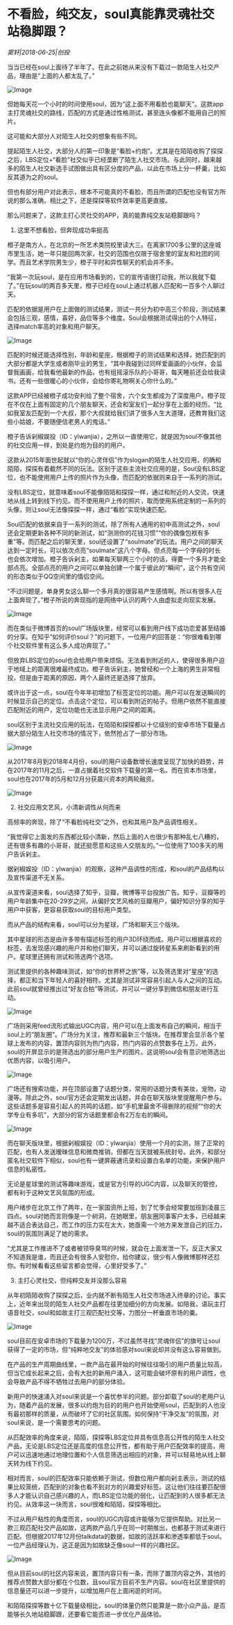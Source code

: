 # 不看脸，纯交友，soul真能靠灵魂社交站稳脚跟？

*窦轩|2018-06-25|创投*

当当已经在soul上面待了半年了。在此之前她从来没有下载过一款陌生人社交产品，理由是“上面的人都太乱了。”

![Image](http://p3.pstatp.com/large/pgc-image/1529972120716e6b81a4277)

但她每天花一个小时的时间使用soul，因为“这上面不用看脸也能聊天”。这款app主打灵魂社交的路线，匹配的方式是通过性格测试，甚至连头像都不能用自己的照片。

这可能和大部分人对陌生人社交的想象有些不同。

提起陌生人社交，大部分人的第一印象是“看脸+约炮”。尤其是在陌陌收购了探探之后，LBS定位+“看脸”社交似乎已经垄断了陌生人社交市场。与此同时，越来越多的陌生人社交新选手试图做出具有区分度的产品，以此在市场上分一杯羹，比如反其道为之的soul。

但也有部分用户对此表示，根本不可能真的不看脸，而且所谓的匹配也没有官方所说的那么准确，相比之下，还是探探等软件效率更高更直接。

那么问题来了，这款主打心灵社交的APP，真的能靠纯交友站稳脚跟吗？

1. 这里不想看脸，但奔现成功率挺高

橙子是南方人，在北京的一所艺术类院校里读大三。在离家1700多公里的这座城市里生活，她一年只能回两次家，社交的范围也仅限于宿舍里的室友和社团的同学。而且艺术学院男生少，橙子平时和异性聊天的机会并不多。

“我第一次玩soul，是在应用市场看到的，它的宣传语很打动我，所以我就下载了。”在玩soul的两百多天里，橙子已经在soul上通过机器人匹配和一百多个人聊过天。

匹配的依据是用户在上面做的测试结果，测试一共分为初中高三个阶段，测试结果会包括三观，感情，喜好，品位等多个维度。Soul会根据测试得出的个人特征，选择match率高的对象和用户聊天。

![Image](http://p9.pstatp.com/large/pgc-image/1529972120890d776d3be07)

匹配的时候还能选择性别，年龄和星座，根据橙子的测试结果和选择，她匹配到的大部分都是大学生或者刚毕业的男生，“其中我碰到过同样爱画画的小伙伴，会监督我画画，给我看他最新的作品，也有组摇滚乐队的小哥哥，每天睡前还会给我读书。还有一些很暖心的小伙伴，会给你寄礼物啊关心你什么的。”

这款APP已经被橙子成功安利给了整个宿舍，六个女生都成为了深度用户。橙子现在不仅在上面有固定的几个朋友聊天，还会和室友们一起分享在上面的经历。“比如我室友匹配到一个大叔，那个大叔就给我们讲了很多人生大道理，还教育我们这些小姑娘，不要随便信老男人的鬼话。”

橙子告诉剁椒娱投（ID：ylwanjia），之所以一直使用它，就是因为soul不像其他的社交应用一样，到处是约炮为目的的用户。

这款从2015年面世起就以“你的心灵伴侣”作为slogan的陌生人社交应用，的确和陌陌，探探有着截然不同的玩法。区别于这些主流社交应用的是，Soul没有LBS定位，也不能使用用户上传的照片作为头像，而匹配的依据则来自于一系列的测试。

没有LBS定位，就意味着soul不能像陌陌和探探一样，通过和附近的人交流，快速地从线上转到线下约见。而不使用用户上传的照片，取而使用系统定制的一系列的头像，则让soul无法像探探一样，通过“看脸”实现快速匹配。

Soul匹配的依据来自于一系列的测试，除了所有人通用的初中高测试之外，soul还会定期更新各种不同的新测试，如“测测你的花钱习惯”“你的偶像包袱有多重”等。而匹配之后的聊天里，soul还设置了“soulmate”的玩法。用户之间的聊天达到一定时长，可以依次点亮“soulmate”这八个字母。但点亮每一个字母的时长也会依次增加。橙子告诉剁主，如果每天聊两三个小时的话，得要一个多月才能全部点亮。全部点亮的用户之间可以单独创建一个属于彼此的“瞬间”，这个共有空间的形态类似于QQ空间里的情侣空间。

“不过问题是，单身男女这么聊一个多月真的很容易产生感情啊。所以有很多人在上面奔现了。”橙子所说的奔现指的是网络中认识的两个人由虚拟走向现实发展。

![Image](http://p9.pstatp.com/large/pgc-image/15299721209555183fb80ba)

而在类似于微博首页的soul广场版块里，经常可以看到用户线下成功恋爱甚至结婚的分享。在知乎“如何评价soul？”的问题下，一位用户的回答是：“你很难看到哪个社交软件里有这么多人成功奔现了。”

但放弃LBS定位的soul也会给用户带来烦恼。无法看到附近的人，使得很多用户迫于地域上的距离很难最终成功。橙子告诉剁主，她曾经和一个上海的男生非常相投，但是由于距离的原因，两个人最终还是选择了放弃。

或许出于这一点，soul在今年年初增加了标签定位的功能。用户可以在发送瞬间的时候显示自己的定位。点击这个定位，可以看到附近的帖子。但用户依然不能直接匹配附近的用户，定位功能也无法显示用户之间的距离。

soul区别于主流社交应用的玩法，在陌陌和探探都以十亿级别的安卓市场下载量占据大部分陌生人社交市场的情况下，依然抢占了一部分市场。

![Image](http://p3.pstatp.com/large/pgc-image/152997212081110fa387bf3)

从2017年8月到2018年4月份，soul的用户设备数增长速度呈现了加快的趋势，并在2017年的11月之后，一直占据着社交软件下载量的第一名。而在资本市场里，soul也在2017年的5月和12月分获晨兴资本的两轮融资。

![Image](http://p9.pstatp.com/large/pgc-image/1529972120759fcae20beec)

2. 社交应用文艺风，小清新调性从何而来

高频率的奔现，除了“不看脸纯社交”之外，也和其用户及产品调性相关。

“我觉得它上面发的东西都比较小清新，然后上面的人也很少有那种乱七八糟的，还有很多有趣的小哥哥，就还挺愿意和这些人交朋友的。”一位使用了100多天的用户告诉剁主。

据剁椒娱投（ID：ylwanjia）的观察，这种产品调性的形成，和soul的产品结构以及宣传渠道不无关系。

从宣传渠道来看，soul选择了知乎，豆瓣，微博等平台投放广告。知乎，豆瓣等的用户年龄集中在20-29岁之间，从偏好文艺风格的豆瓣用户，偏好知识分享的知乎用户中获客，更容易获取soul的目标用户类型。

而从产品的结构来看，soul可以分为星球，广场和聊天三个版块。

其中星球的形态是由许多带有描述标签的用户3D环绕而成。用户可以根据喜欢的标签，去发现感兴趣的用户并和他们聊天，并可以通过旋转星系来刷新看到的用户。星球里还拥有测试和筛选两个选项。

测试里提供的各种趣味测试，如“你的世界杯之旅”等，以及筛选里对“星座”的选择，都正和当下年轻人的喜好相符。尤其是测试非常容易引起人与人之间的互动。此前soul就曾经推出过“好友合拍”等测试，并可以一键分享到微信和朋友进行互动。

![Image](http://p3.pstatp.com/large/pgc-image/152997212079914138ef00a)

广场则采用feed流形式输出UGC内容，用户可以在上面发布自己的瞬间，相当于soul上的“朋友圈”。广场分为关注，推荐和最新三个版块。在推荐里会显示各个星球上发布的内容，置顶内容则为热门内容，热门内容的点赞数多在上万。此外，soul的开屏显示的是筛选出的部分用户生产的图片。这说明soul会有意识地筛选出优质内容，以吸引用户。

![Image](http://p3.pstatp.com/large/pgc-image/152997212080097b71fd7dd)

广场还有搜索功能，并在顶部设置了话题分类，常用的话题分类有美妆，宠物，动漫等。除此之外，soul官方还会定期发出话题，并会在聊天版块里提醒用户参与。这些话题多是容易引起人的共鸣的话题，如“手机里最舍不得删除的视频”“你的大学专业有多坑”，大部分的官方话题里都会有2万左右的瞬间。

![Image](http://p3.pstatp.com/large/pgc-image/15299721208355a17658c91)

而在聊天版块里，根据剁椒娱投（ID：ylwanjia）使用一个月的实测，除了正常的匹配，也有人发送暧昧信息和微商推销，但都在当天就被系统封号。此外，和部分匿名社交软件下相似，soul也有一键屏蔽通讯录和设置白名单的功能，来保护用户信息的私密性。

无论是星球里的测试等趣味游戏，或是官方引导的UGC内容，以及聊天的管控，都有利于这种文艺风氛围的形成。

用户绪步在北京工作了两年，在一家国资所上班，到了忙季会经常要加班到凌晨三四点。soul对她而言则像是一个树洞，在她眼里，朋友圈同事客户太多，已经越来越不适合表达自己，而工作的压力实在太大，她亟需一个地方来发泄自己的压力，soul的氛围则满足了她的需求。

“尤其是工作推进不了或者被领导臭骂的时候，就会在上面发泄一下。反正大家又不知道我是谁，而且还会有很多人安慰你，给你建议，很少有人像微博那样还怼你。有时候看看这些留言都会觉得，心里好受多了。”

3. 主打心灵社交，但纯粹交友并没那么容易

从年初陌陌收购了探探之后，业内就不断有陌生人社交市场进入终章的讨论。事实上，近年来出现的陌生人社交产品都在往更加细分的方向发展。如陪我，语玩主打语音社交，soul和如故主打三观匹配社交等，力图分一杯垂直市场的羹。

![Image](http://p3.pstatp.com/large/pgc-image/15299721207885214088c9b)

soul目前在安卓市场的下载量为1200万，不过虽然寻找“灵魂伴侣”的旗号让soul获得了一定的市场，但“纯粹地交友”的体验感对soul来说却并没有这么容易做到。

在产品的生产周期曲线里，一款产品在最开始的时候往往吸引的用户质量比较高，但当它成长起来之后，会有大批的新用户涌入，这可能会破坏原有的用户调性，也会导致产品不得不牺牲过去用户的部分体验。

新用户的快速涌入对soul来说是一个喜忧参半的问题。部分卸载了soul的老用户认为，随着产品的发展，很多以约炮为目的的用户也开始使用soul，匹配到的人也没有最初那样的质量，从而破坏了它的社区氛围。如何保持“干净交友”的氛围，对soul来说，是一个需要思考的问题。

从匹配效率的角度来说，陌陌，探探等LBS定位并具有信息高公开性的陌生人社交产品，无论是LBS定位还是高度的信息公开性，都有助于用户匹配效率的提高，用户可以迅速地通过地理位置和个人信息筛选出相应的对象，并可以轻易地从线上聊天转为线下约见。

相对而言，soul的匹配效率只能依赖于测试，但数位用户都向剁主表示，测试的结果比较笼统，匹配到的对象也看不到对方的兴趣爱好标签。这让他们往往要匹配很多人才能认识自己感兴趣的人，而LBS定位功能的弱化，让匹配到的人很多都无法约见。从效率这一块而言，soul很难和陌陌，探探等相比。

不过从用户粘性的角度而言，soul的UGC内容或许能够为它提供帮助。对比另一款三观匹配社交产品如故，这两款产品几乎在同一时期推出，也都基于测试来进行匹配。但根据2017年12月份talkdata的数据，如故的活跃率和渗透率都低于soul。一位产品经理认为，这正是因为如故缺乏像soul一样的兴趣社区。

![Image](http://p3.pstatp.com/large/pgc-image/1529972120686ba0bb34f78)

但从目前soul的社区内容来说，置顶内容只有一条，而除了置顶内容之外，其他的推荐点赞数大部分都在个位数，且soul官方目前不生产内容。soul在社区里提供的信息量还可以进一步提升，以增加用户在上面闲逛的时间。

和陌陌探探等数十亿下载量级相比，soul的体量仍然只能算是一款小众产品，是否能够长久地站稳脚跟，还要看它能否进一步优化产品体验。

